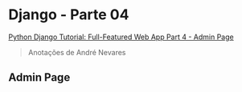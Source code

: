# Django - Parte 04

[Python Django Tutorial: Full-Featured Web App Part 4 - Admin Page](https://youtu.be/1PkNiYlkkjo)

> Anotações de André Nevares
## Admin Page



